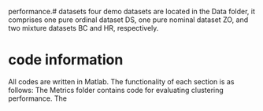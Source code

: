 performance.# datasets
four demo datasets are located in the Data folder, it comprises one pure ordinal dataset DS, one pure nominal dataset ZO, and two mixture datasets BC and HR, respectively.

# code information
All codes are written in Matlab. The functionality of each section is as follows:
The Metrics folder contains code for evaluating clustering performance. The
